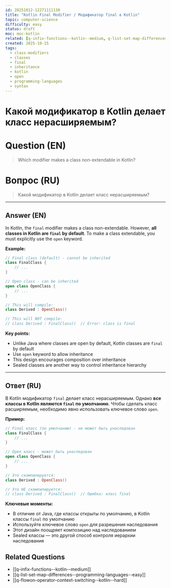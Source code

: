 ```yaml
---
id: 20251012-12271111130
title: "Kotlin Final Modifier / Модификатор final в Kotlin"
topic: computer-science
difficulty: easy
status: draft
moc: moc-kotlin
related: [q-infix-functions--kotlin--medium, q-list-set-map-differences--programming-languages--easy, q-flowon-operator-context-switching--kotlin--hard]
created: 2025-10-15
tags:
  - class-modifiers
  - classes
  - final
  - inheritance
  - kotlin
  - open
  - programming-languages
  - syntax
---
```

# Какой модификатор в Kotlin делает класс нерасширяемым?

# Question (EN)
> Which modifier makes a class non-extendable in Kotlin?

# Вопрос (RU)
> Какой модификатор в Kotlin делает класс нерасширяемым?

---

## Answer (EN)

In Kotlin, the `final` modifier makes a class non-extendable. However, **all classes in Kotlin are `final` by default**. To make a class extendable, you must explicitly use the `open` keyword.

**Example:**
```kotlin
// Final class (default) - cannot be inherited
class FinalClass {
    // ...
}

// Open class - can be inherited
open class OpenClass {
    // ...
}

// This will compile:
class Derived : OpenClass()

// This will NOT compile:
// class Derived : FinalClass()  // Error: class is final
```

**Key points:**
- Unlike Java where classes are open by default, Kotlin classes are `final` by default
- Use `open` keyword to allow inheritance
- This design encourages composition over inheritance
- Sealed classes are another way to control inheritance hierarchy

---

## Ответ (RU)

В Kotlin модификатор `final` делает класс нерасширяемым. Однако **все классы в Kotlin являются `final` по умолчанию**. Чтобы сделать класс расширяемым, необходимо явно использовать ключевое слово `open`.

**Пример:**
```kotlin
// Final класс (по умолчанию) - не может быть унаследован
class FinalClass {
    // ...
}

// Open класс - может быть унаследован
open class OpenClass {
    // ...
}

// Это скомпилируется:
class Derived : OpenClass()

// Это НЕ скомпилируется:
// class Derived : FinalClass()  // Ошибка: класс final
```

**Ключевые моменты:**
- В отличие от Java, где классы открыты по умолчанию, в Kotlin классы `final` по умолчанию
- Используйте ключевое слово `open` для разрешения наследования
- Этот дизайн поощряет композицию над наследованием
- Sealed классы — это другой способ контроля иерархии наследования

## Related Questions

- [[q-infix-functions--kotlin--medium]]
- [[q-list-set-map-differences--programming-languages--easy]]
- [[q-flowon-operator-context-switching--kotlin--hard]]
